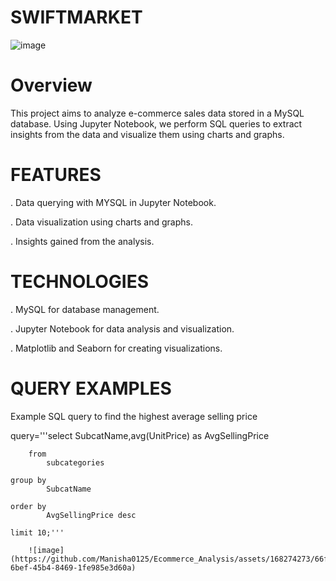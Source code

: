# SWIFTMARKET <center>
![image](https://github.com/Manisha0125/Ecommerce_Analysis/assets/168274273/7838200f-a9c8-45ae-babd-c23971331475)

# Overview
This project aims to analyze e-commerce sales data stored in a MySQL database. Using Jupyter Notebook, we perform SQL queries to extract insights from the data and visualize them using charts and graphs.

# FEATURES 
. Data querying with MYSQL in Jupyter Notebook.

. Data visualization using charts and graphs.

. Insights gained from the analysis.

# TECHNOLOGIES
. MySQL for database management.

. Jupyter Notebook for data analysis and visualization.

. Matplotlib and Seaborn for creating visualizations.

# QUERY EXAMPLES
Example SQL query to find the highest average selling price

query='''select 
	        SubcatName,avg(UnitPrice) as AvgSellingPrice
	 
        from 
	        subcategories
        
	group by 
	        SubcatName
        
	order by
	        AvgSellingPrice desc
        
	limit 10;'''

        ![image](https://github.com/Manisha0125/Ecommerce_Analysis/assets/168274273/66f0d904-6bef-45b4-8469-1fe985e3d60a)


